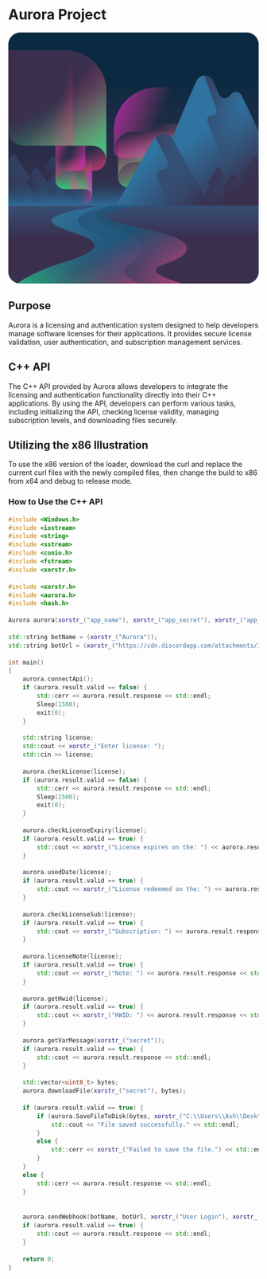 # Aurora Project

![Aurora Logo](/logo.png)

## Purpose

Aurora is a licensing and authentication system designed to help developers manage software licenses for their applications. It provides secure license validation, user authentication, and subscription management services.

## C++ API

The C++ API provided by Aurora allows developers to integrate the licensing and authentication functionality directly into their C++ applications. By using the API, developers can perform various tasks, including initializing the API, checking license validity, managing subscription levels, and downloading files securely.

## Utilizing the x86 Illustration

To use the x86 version of the loader, download the curl and replace the current curl files with the newly compiled files, then change the build to x86 from x64 and debug to release mode.

### How to Use the C++ API

```cpp
#include <Windows.h>
#include <iostream>
#include <string>
#include <sstream>
#include <conio.h>
#include <fstream> 
#include <xorstr.h>

#include <xorstr.h>
#include <aurora.h>
#include <hash.h>

Aurora aurora(xorstr_("app_name"), xorstr_("app_secret"), xorstr_("app_hash"), xorstr_("app_version"), xorstr_("https://aurora-licensing.pro/api/"));

std::string botName = (xorstr_("Aurora"));
std::string botUrl = (xorstr_("https://cdn.discordapp.com/attachments/1138554545811767409/1141806885595521064/favicon.png"));

int main()
{
    aurora.connectApi();
    if (aurora.result.valid == false) {
        std::cerr << aurora.result.response << std::endl;
        Sleep(1500);
        exit(0);
    }

    std::string license;
    std::cout << xorstr_("Enter license: ");
    std::cin >> license;

    aurora.checkLicense(license);
    if (aurora.result.valid == false) {
        std::cerr << aurora.result.response << std::endl;
        Sleep(1500);
        exit(0);
    }

    aurora.checkLicenseExpiry(license);
    if (aurora.result.valid == true) {
        std::cout << xorstr_("License expires on the: ") << aurora.result.response << std::endl;
    }

    aurora.usedDate(license);
    if (aurora.result.valid == true) {
        std::cout << xorstr_("License redeemed on the: ") << aurora.result.response << std::endl;
    }

    aurora.checkLicenseSub(license);
    if (aurora.result.valid == true) {
        std::cout << xorstr_("Subscription: ") << aurora.result.response << std::endl;
    }

    aurora.licenseNote(license);
    if (aurora.result.valid == true) {
        std::cout << xorstr_("Note: ") << aurora.result.response << std::endl;
    }

    aurora.getHwid(license);
    if (aurora.result.valid == true) {
        std::cout << xorstr_("HWID: ") << aurora.result.response << std::endl;
    }

    aurora.getVarMessage(xorstr_("secret"));
    if (aurora.result.valid == true) {
        std::cout << aurora.result.response << std::endl;
    }

    std::vector<uint8_t> bytes;
    aurora.downloadFile(xorstr_("secret"), bytes);

    if (aurora.result.valid == true) {
        if (aurora.SaveFileToDisk(bytes, xorstr_("C:\\Users\\Ash\\Desktop\\file.exe"))) {
            std::cout << "File saved successfully." << std::endl;
        }
        else {
            std::cerr << xorstr_("Failed to save the file.") << std::endl;
        }
    }
    else {
        std::cerr << aurora.result.response << std::endl;
    }


    aurora.sendWebhook(botName, botUrl, xorstr_("User Login"), xorstr_("License: `") + license + xorstr_("`"));
    if (aurora.result.valid == true) {
        std::cout << aurora.result.response << std::endl;
    }

    return 0;
}
